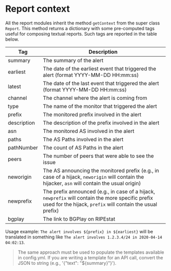 # Report context      

All the report modules inherit the method `getContext` from the super class `Report`. This method returns a dictionary with some pre-computed tags useful for composing textual reports.
Such tags are reported in the table below.

| Tag | Description | 
|---|---|
| summary | The summary of the alert |
| earliest | The date of the earliest event that triggered the alert (format YYYY-MM-DD HH:mm:ss)|
| latest | The date of the last event that triggered the alert (format YYYY-MM-DD HH:mm:ss)|
| channel | The channel where the alert is coming from |
| type | The name of the monitor that triggered the alert |
| prefix | The monitored prefix involved in the alert |
| description | The description of the prefix involved in the alert |
| asn | The monitored AS involved in the alert |
| paths | The AS Paths involved in the alert |
| pathNumber | The count of AS Paths in the alert |
| peers | The number of peers that were able to see the issue |
| neworigin | The AS announcing the monitored prefix (e.g., in case of a hijack, `neworigin` will contain the hijacker, `asn` will contain the usual origin) |
| newprefix | The prefix announced (e.g., in case of a hijack, `newprefix` will contain the more specific prefix used for the hijack, `prefix` will contain the usual prefix) |
| bgplay | The link to BGPlay on RIPEstat |


Usage example: `The alert involves ${prefix} in ${earliest}` will be translated in something like `The alert involves 1.2.3.4/24 in 2020-04-14 04:02:13`.

> The same approach must be used to populate the templates available in config.yml. If you are writing a template for an API call, convert the JSON to string (e.g., '{"text": "${summary}"}').
